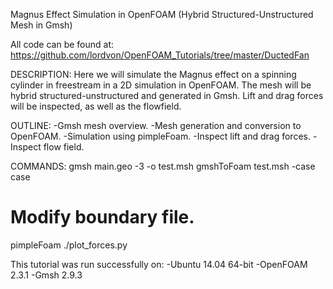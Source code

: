 Magnus Effect Simulation in OpenFOAM (Hybrid Structured-Unstructured Mesh in Gmsh)

All code can be found at: https://github.com/lordvon/OpenFOAM_Tutorials/tree/master/DuctedFan

DESCRIPTION:
Here we will simulate the Magnus effect on a spinning cylinder in freestream in a 2D simulation in OpenFOAM. The mesh will be hybrid structured-unstructured and generated in Gmsh. Lift and drag forces will be inspected, as well as the flowfield.

OUTLINE:
-Gmsh mesh overview.
-Mesh generation and conversion to OpenFOAM.
-Simulation using pimpleFoam.
-Inspect lift and drag forces.
-Inspect flow field.

COMMANDS:
gmsh main.geo -3 -o test.msh
gmshToFoam test.msh -case case
# Modify boundary file.
pimpleFoam
./plot_forces.py

This tutorial was run successfully on:
-Ubuntu 14.04 64-bit
-OpenFOAM 2.3.1
-Gmsh 2.9.3